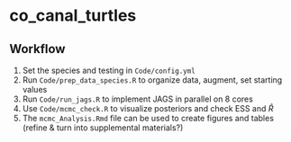 # co_canal_turtles

## Workflow

1. Set the species and testing in `Code/config.yml`
2. Run `Code/prep_data_species.R` to organize data, augment, set starting values
3. Run `Code/run_jags.R` to implement JAGS in parallel on 8 cores
4. Use `Code/mcmc_check.R` to visualize posteriors and check ESS and $\hat{R}$
5. The `mcmc_Analysis.Rmd` file can be used to create figures and tables (refine & turn into supplemental materials?)